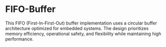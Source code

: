 # FIFO-Buffer
This FIFO (First-In-First-Out) buffer implementation uses a circular buffer architecture optimized for embedded systems. The design prioritizes memory efficiency, operational safety, and flexibility while maintaining high performance.
